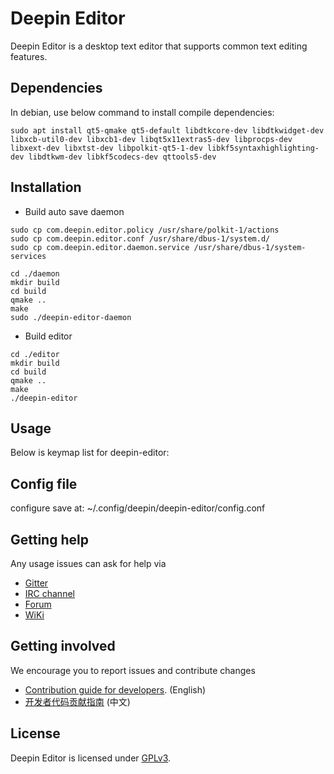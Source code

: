 # Deepin Editor

Deepin Editor is a desktop text editor that supports common text editing features.

## Dependencies

In debian, use below command to install compile dependencies:

`sudo apt install qt5-qmake qt5-default libdtkcore-dev libdtkwidget-dev libxcb-util0-dev libxcb1-dev libqt5x11extras5-dev libprocps-dev libxext-dev libxtst-dev libpolkit-qt5-1-dev libkf5syntaxhighlighting-dev libdtkwm-dev libkf5codecs-dev qttools5-dev`

## Installation

* Build auto save daemon

```
sudo cp com.deepin.editor.policy /usr/share/polkit-1/actions
sudo cp com.deepin.editor.conf /usr/share/dbus-1/system.d/
sudo cp com.deepin.editor.daemon.service /usr/share/dbus-1/system-services

cd ./daemon
mkdir build
cd build
qmake ..
make
sudo ./deepin-editor-daemon
```

* Build editor

```
cd ./editor
mkdir build
cd build
qmake ..
make
./deepin-editor
```

## Usage

Below is keymap list for deepin-editor:

## Config file

configure save at: ~/.config/deepin/deepin-editor/config.conf

## Getting help

Any usage issues can ask for help via

* [Gitter](https://gitter.im/orgs/linuxdeepin/rooms)
* [IRC channel](https://webchat.freenode.net/?channels=deepin)
* [Forum](https://bbs.deepin.org)
* [WiKi](http://wiki.deepin.org/)

## Getting involved

We encourage you to report issues and contribute changes

* [Contribution guide for developers](https://github.com/linuxdeepin/developer-center/wiki/Contribution-Guidelines-for-Developers-en). (English)
* [开发者代码贡献指南](https://github.com/linuxdeepin/developer-center/wiki/Contribution-Guidelines-for-Developers) (中文)

## License

Deepin Editor is licensed under [GPLv3](LICENSE).